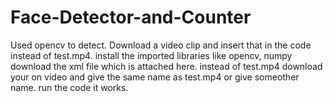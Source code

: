 # Face-Detector-and-Counter
Used opencv to detect. Download a video clip and insert that in the code instead of test.mp4.
install the imported libraries like opencv, numpy download the xml file which is attached here. instead of test.mp4 download your on video and give the same name as test.mp4 or give someother name. run the code it works.
